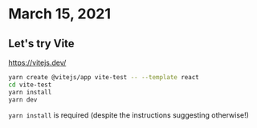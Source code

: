 # March 15, 2021

## Let's try Vite

https://vitejs.dev/

```bash
yarn create @vitejs/app vite-test -- --template react
cd vite-test
yarn install
yarn dev
```

`yarn install` is required (despite the instructions suggesting otherwise!)